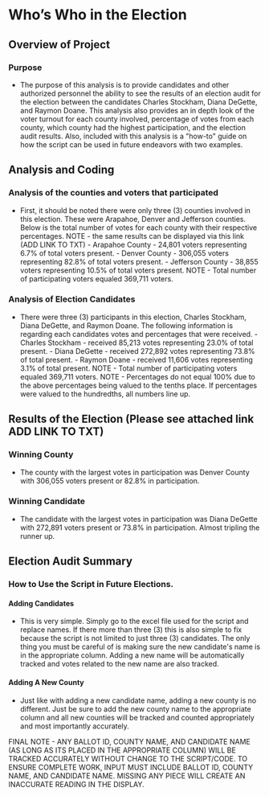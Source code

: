 # Who’s Who in the Election


## Overview of Project

### Purpose
-	The purpose of this analysis is to provide candidates and other authorized personnel the ability to see the results of an election audit for the election between the candidates Charles Stockham, Diana DeGette, and Raymon Doane.  This analysis also provides an in depth look of the voter turnout for each county involved, percentage of votes from each county, which county had the highest participation, and the election audit results. Also, included with this analysis is a "how-to" guide on how the script can be used in future endeavors with two examples. 

## Analysis and Coding

### Analysis of the counties and voters that participated

- First, it should be noted there were only three (3) counties involved in this election.  These were Arapahoe, Denver and Jefferson counties. Below is the total number of votes for each county with their respective percentages. NOTE - the same results can be displayed via this link (ADD LINK TO TXT)
      -  Arapahoe County - 24,801 voters representing 6.7% of total voters present.
      -  Denver County - 306,055 voters representing 82.8% of total voters present.
      -  Jefferson County - 38,855 voters representing 10.5% of total voters present.
          NOTE - Total number of participating voters equaled 369,711 voters.
          

### Analysis of Election Candidates

- There were three (3) participants in this election, Charles Stockham, Diana DeGette, and Raymon Doane. The following information is regarding each candidates votes and percentages that were received. 
      - Charles Stockham - received 85,213 votes representing 23.0% of total present.
      - Diana DeGette - received 272,892 votes representing 73.8% of total present.
      - Raymon Doane - received 11,606 votes representing 3.1% of total present.
          NOTE - Total number of participating voters equaled 369,711 voters. 
          NOTE - Percentages do not equal 100% due to the above percentages being valued to the tenths place.  If percentages were valued to the hundredths, all numbers line up.

## Results of the Election (Please see attached link ADD LINK TO TXT)

### Winning County

- The county with the largest votes in participation was Denver County with 306,055 voters present or 82.8% in participation. 

### Winning Candidate

- The candidate with the largest votes in participation was Diana DeGette with 272,891 voters present or 73.8% in participation.  Almost tripling the runner up. 

## Election Audit Summary

### How to Use the Script in Future Elections.  
  
#### Adding Candidates 
  - This is very simple.  Simply go to the excel file used for the script and replace names.  If there more than three (3) this is also simple to fix because the script is not limited to just three (3) candidates.  The only thing you must be careful of is making sure the new candidate's name is in the appropriate column.  Adding a new name will be automatically tracked and votes related to the new name are also tracked. 
  
#### Adding A New County
  - Just like with adding a new candidate name, adding a new county is no different.  Just be sure to add the new county name to the appropriate column and all new counties will be tracked and counted appropriately and most importantly accurately. 

FINAL NOTE - ANY BALLOT ID, COUNTY NAME, AND CANDIDATE NAME (AS LONG AS ITS PLACED IN THE APPROPRIATE COLUMN) WILL BE TRACKED ACCURATELY WITHOUT CHANGE TO THE SCRIPT/CODE. TO ENSURE COMPLETE WORK, INPUT MUST INCLUDE BALLOT ID, COUNTY NAME, AND CANDIDATE NAME.  MISSING ANY PIECE WILL CREATE AN INACCURATE READING IN THE DISPLAY.  
